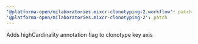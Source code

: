 ```yaml
---
'@platforma-open/milaboratories.mixcr-clonotyping-2.workflow': patch
'@platforma-open/milaboratories.mixcr-clonotyping-2': patch
---
```


Adds highCardinality annotation flag to clonotype key axis
